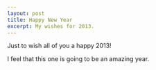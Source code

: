 ```yaml
---
layout: post
title: Happy New Year
excerpt: My wishes for 2013.
---
```


Just to wish all of you a happy 2013!

I feel that this one is going to be an amazing year.

